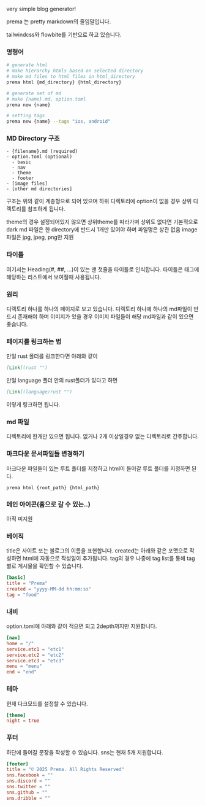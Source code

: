very simple blog generator!

prema 는 pretty markdown의 줄임말입니다.

tailwindcss와 flowbite를 기반으로 하고 있습니다.

### 명령어
``` bash
# generate html
# make hierarchy htmls based on selected directory
# make md files to html files in html_directory
prema html {md_directory} {html_directory}

# generate set of md
# make {name}.md, option.toml
prema new {name}

# setting tags
prema new {name} --tags "ios, android"
```

### MD Directory 구조
``` plain
- {filename}.md (required)
- option.toml (optional)
  - basic
  - nav
  - theme
  - footer
- [image files]
- [other md directories]
```
구조는 위와 같이 계층형으로 되어 있으며 하위 디렉토리에 option이 없을 경우 상위 디렉토리를 참조하게 됩니다.

theme의 경우 설정되어있지 않으면 상위theme를 따라가며 상위도 없다면 기본적으로 dark
md 파일은 한 directory에 반드시 1개만 있어야 하며 파일명은 상관 없음
image파일은 jpg, jpeg, png만 지원

### 타이틀
여기서는 Heading(#, ##, ...)이 있는 맨 첫줄을 타이틀로 인식합니다. 타이틀은 태그에 해당하는 리스트에서 보여질때 사용됩니다.

### 원리
디렉토리 하나를 하나의 페이지로 보고 있습니다.
디렉토리 하나에 하나의 md파일이 반드시 존재해야 하며 이미지가 있을 경우 이미지 파일들이 해당 md파일과 같이 있으면 좋습니다.

### 페이지를 링크하는 법
만일 rust 폴더를 링크한다면 아래와 같이
``` markdown
[Link](rust "")
```
만일 language 폴더 안의 rust폴더가 있다고 하면
``` markdown
[Link](language/rust "")
```
이렇게 링크하면 됩니다.

### md 파일
디렉토리에 한개만 있으면 됩니다.
없거나 2개 이상일경우 없는 디렉토리로 간주합니다.

### 마크다운 문서파일들 변경하기
마크다운 파일들이 있는 루트 폴더를 지정하고 html이 들어갈 루트 폴더를 지정하면 된다.
``` shell
prema html {root_path} {html_path}
```

### 메인 아이콘(홈으로 갈 수 있는..)
아직 미지원

### 베이직
title은 사이트 또는 블로그의 이름을 표현합니다.
created는 아래와 같은 포맷으로 작성하면 html에 자동으로 작성일이 추가됩니다.
tag의 경우 나중에 tag list를 통해 tag별로 게시물을 확인할 수 있습니다.
``` toml
[basic]
title = "Prema"
created = "yyyy-MM-dd hh:mm:ss"
tag = "food"
```

### 내비
option.toml에 아래와 같이 적으면 되고 2depth까지만 지원합니다.
``` toml
[nav]
home = "/"
service.etc1 = "etc1"
service.etc2 = "etc2"
service.etc3 = "etc3"
menu = "menu"
end = "end"
```

### 테마
현재 다크모드를 설정할 수 있습니다.
``` toml
[theme]
night = true
```

### 푸터
하단에 들어갈 문장을 작성할 수 있습니다.
sns는 현재 5개 지원합니다.
``` toml
[footer]
title = "© 2025 Prema. All Rights Reserved"
sns.facebook = ""
sns.discord = ""
sns.twitter = ""
sns.github = ""
sns.dribble = ""
```

